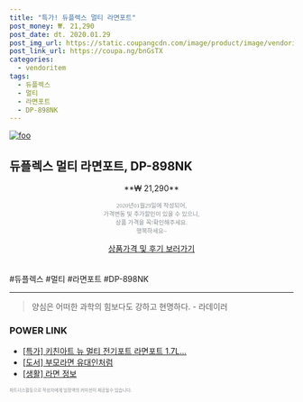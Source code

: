 ```yaml
--- 
title: "특가! 듀플렉스 멀티 라면포트" 
post_money: ₩. 21,290 
post_date: dt. 2020.01.29 
post_img_url: https://static.coupangcdn.com/image/product/image/vendoritem/2017/10/27/3077759741/df73ba53-29d8-4356-a7d5-894c34ae8717.jpg 
post_link_url: https://coupa.ng/bnGsTX 
categories: 
  - vendoritem 
tags: 
  - 듀플렉스 
  - 멀티 
  - 라면포트 
  - DP-898NK 
--- 
```

[![foo](https://static.coupangcdn.com/image/product/image/vendoritem/2017/10/27/3077759741/df73ba53-29d8-4356-a7d5-894c34ae8717.jpg)](https://coupa.ng/bnGsTX) 

## 듀플렉스 멀티 라면포트, DP-898NK 
<p style="text-align: center;">**₩ 21,290**</p> 
<p style="text-align: center;"><span style="color: #898c8f; font-family: Georgia,Times,serif; font-size: 0.75em;">2020년01월29일에 작성되어, <br>가격변동 및 추가할인이 있을 수 있으니,<br> 상품 가격을 꼭!확인해주세요.<br>행복하세요~</span> 
</p>	 
<div markdown="0" style="text-align: center;"><a href="https://coupa.ng/bnGsTX" class="btn btn--success">상품가격 및 후기 보러가기</a></div> 
<br><br> 
  #듀플렉스 #멀티 #라면포트 #DP-898NK 
<hr> 

> 양심은 어떠한 과학의 힘보다도 강하고 현명하다. - 라데이러 


### POWER LINK

* <a href="https://blog.naver.com/sakai111/221790474883" target="_blank">[특가] 키친아트 뉴 멀티 전기포트 라면포트 1.7L...</a>
* <a href="https://blog.naver.com/an0733/221785007712" target="_blank">[도서] 부모라면 유대인처럼</a>
* <a href="https://blog.naver.com/sakai111/221757481800" target="_blank"> [생활] 라면 정보 </a>

<span style="color: #898c8f; font-family: Georgia,Times,serif; font-size: 0.55em;">파트너스활동으로 작성자에게 일정액의 커미션이 제공될수 있습니다.</span> 
